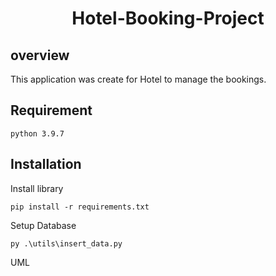 <h1 align="center"> Hotel-Booking-Project </h1>

## overview
This application was create for Hotel to manage the bookings.

## Requirement
```
python 3.9.7
```

## Installation
Install library
```
pip install -r requirements.txt
```

Setup Database
```
py .\utils\insert_data.py
```

UML

